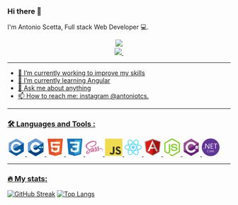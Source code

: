 ### Hi there 👋

I'm Antonio Scetta, Full stack Web Developer :computer:. 

<div id="header" align="center">
  <img src="https://media.giphy.com/media/M9gbBd9nbDrOTu1Mqx/giphy.gif" width="100"/>
  <div id="account">
    <a href="https://www.linkedin.com/in/antoniotcs/">
  <img src="https://img.shields.io/badge/LinkedIn-blue?logo=linkedin&logoColor=white&style=for-the-badge" width="100"/>
      <img src="https://komarev.com/ghpvc/?username=AntonioTcs&style=flat-square&color=blue" alt=""/>

 </div>
 </div>

  ---

- 🔭 I’m currently working to improve my skills
- 🌱 I’m currently learning Angular
- 💬 Ask me about anything
- 📫 How to reach me: instagram @antoniotcs.
  
  
 ---
  
### :hammer_and_wrench: Languages and Tools :
  <div>
    <img src="https://github.com/devicons/devicon/blob/master/icons/c/c-original.svg" width="40" height="40">
    <img src="https://github.com/devicons/devicon/blob/master/icons/cplusplus/cplusplus-original.svg" width="40" height="40">
    <img src="https://github.com/devicons/devicon/blob/master/icons/html5/html5-original.svg" width="40" height="40">
    <img src="https://github.com/devicons/devicon/blob/master/icons/css3/css3-original.svg" width="40" height="40">
    <img src="https://github.com/devicons/devicon/blob/master/icons/sass/sass-original.svg" width="40" height="40">
    <img src="https://github.com/devicons/devicon/blob/master/icons/javascript/javascript-original.svg" width="40" height="40">
    <img src="https://github.com/devicons/devicon/blob/master/icons/react/react-original.svg" width="40" height="40">
    <img src="https://github.com/devicons/devicon/blob/master/icons/angularjs/angularjs-original.svg" width="40" height="40">
    <img src="https://github.com/devicons/devicon/blob/master/icons/nodejs/nodejs-original.svg" width="40" height="40">
    <img src="https://github.com/devicons/devicon/blob/master/icons/csharp/csharp-original.svg" width="40" height="40">
    <img src="https://github.com/devicons/devicon/blob/master/icons/dotnetcore/dotnetcore-original.svg" width="40" height="40">
  </div>

  ---
  
  ### :fire: My stats:
  [![GitHub Streak](http://my-stats-alpha.vercel.app?user=AntonioTcs&theme=dark&hide_border=true&date_format=M%20j%5B%2C%20Y%5D)](https://git.io/streak-stats)
  [![Top Langs](https://github-readme-stats.vercel.app/api/top-langs/?username=AntonioTcs&layout=compact&theme=dark)](https://github.com/anuraghazra/github-readme-stats)
 

